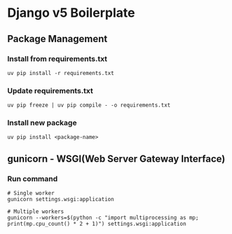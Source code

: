# Django v5 Boilerplate

## Package Management

### Install from requirements.txt

```shell
uv pip install -r requirements.txt
```

### Update requirements.txt

```shell
uv pip freeze | uv pip compile - -o requirements.txt
```

### Install new package

```shell
uv pip install <package-name>
```

## gunicorn - WSGI(Web Server Gateway Interface)

### Run command

```shell
# Single worker
gunicorn settings.wsgi:application

# Multiple workers
gunicorn --workers=$(python -c "import multiprocessing as mp; print(mp.cpu_count() * 2 + 1)") settings.wsgi:application
```


